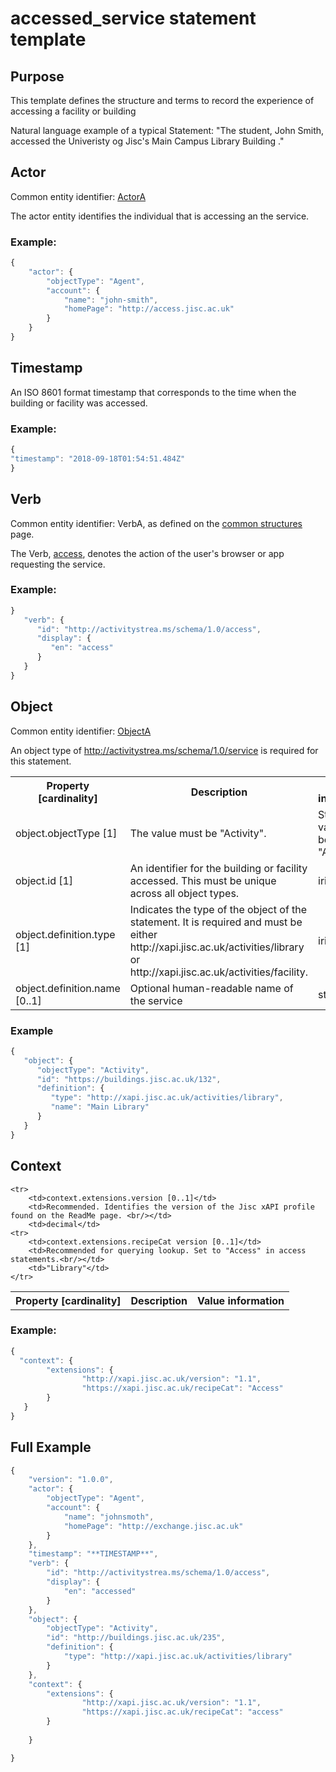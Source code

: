 # accessed_service statement template


## Purpose
This template defines the structure and terms to record the experience of accessing a facility or building

Natural language example of a typical Statement: "The student, John Smith, accessed the Univeristy og Jisc's Main Campus Library Building ."

## Actor
Common entity identifier: [ActorA](/common_structures.md#actora) 

The actor entity identifies the individual that is accessing an the service.

### Example:

``` Javascript
{
    "actor": {
        "objectType": "Agent",
        "account": {
            "name": "john-smith",
            "homePage": "http://access.jisc.ac.uk"
        }
    }
}
```

## Timestamp
An ISO 8601 format timestamp that corresponds to the time when the building or facility was accessed.

### Example:

``` javascript
{
"timestamp": "2018-09-18T01:54:51.484Z"
}
`````` 

## Verb
Common entity identifier: VerbA, as defined on the [common structures](/common_structures.md#verba) page.

The Verb, [access](/vocabulary.md#verbs), denotes the action of the user's browser or app requesting the service.

### Example:

``` javascript
}
   "verb": {
      "id": "http://activitystrea.ms/schema/1.0/access",
      "display": {
         "en": "access"
      }
   }
}
```

## Object
Common entity identifier: [ObjectA](/common_structures.md#objecta) 

An object type of http://activitystrea.ms/schema/1.0/service is required for this statement.

<table>
	<tr><th>Property [cardinality]</th><th>Description</th><th>Value information</</th></tr>
	<tr>
		<td>object.objectType [1]</td>
		<td>The value must be "Activity".</td>
		<td>String, value must be "Activity".</td>
	</tr>
	<tr>
		<td>object.id [1]</td>
		<td>An identifier for the building or facility accessed. This must be unique across all object types.</td>
		<td>iri</td>
	</tr>
	<tr>
		<td>object.definition.type [1]</td>
		<td>Indicates the type of the object of the statement. It is required and must be either http://xapi.jisc.ac.uk/activities/library or http://xapi.jisc.ac.uk/activities/facility.</td>
		<td>iri</td>
	</tr>
	<tr>
		<td>object.definition.name [0..1]</td>
		<td>Optional human-readable name of the service</td>
		<td>string</td>
	</tr>
</table>

### Example

``` javascript
{
   "object": {
      "objectType": "Activity",
      "id": "https://buildings.jisc.ac.uk/132",
      "definition": {
         "type": "http://xapi.jisc.ac.uk/activities/library",
         "name": "Main Library"
      }
   }
}
```

## Context

<table>
	<tr><th>Property [cardinality]</th><th>Description</th><th>Value information</</th></tr>

	<tr>
		<td>context.extensions.version [0..1]</td>
		<td>Recommended. Identifies the version of the Jisc xAPI profile found on the ReadMe page. <br/></td>
		<td>decimal</td>
	<tr>
		<td>context.extensions.recipeCat version [0..1]</td>
		<td>Recommended for querying lookup. Set to "Access" in access statements.<br/></td>
		<td>"Library"</td>
	</tr>
</table>

### Example:

``` javascript
{
  "context": {
		"extensions": {
				"http://xapi.jisc.ac.uk/version": "1.1",
				"https://xapi.jisc.ac.uk/recipeCat": "Access"
		}
   }
}
```

## Full Example
``` javascript
{
	"version": "1.0.0",
	"actor": {
		"objectType": "Agent",
		"account": {
			"name": "johnsmoth",
			"homePage": "http://exchange.jisc.ac.uk" 
		}
	},
	"timestamp": "**TIMESTAMP**",
	"verb": {
		"id": "http://activitystrea.ms/schema/1.0/access",
		"display": {
			"en": "accessed"
		}
	},
	"object": {
		"objectType": "Activity",
		"id": "http://buildings.jisc.ac.uk/235",
		"definition": {
			"type": "http://xapi.jisc.ac.uk/activities/library"
		}
	},
	"context": {
		"extensions": {
				"http://xapi.jisc.ac.uk/version": "1.1",
				"https://xapi.jisc.ac.uk/recipeCat": "access"
		}
				
	}

}

```

